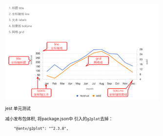 ![](./src/assets/fenxi.jpg)

jest 单元测试


减小发布包体积, 将package.json中 引入的`g2plot`去掉：
```
    "@antv/g2plot": "^2.3.8",
```
